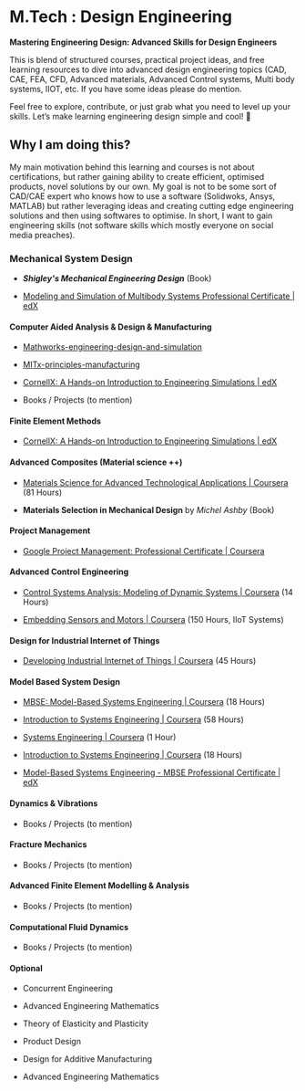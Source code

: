 # M.Tech : Design Engineering

**Mastering Engineering Design: Advanced Skills for Design Engineers**

This is blend of structured courses, practical project ideas, and free learning resources to dive into advanced design engineering topics (CAD, CAE, FEA, CFD, Advanced materials, Advanced Control systems, Multi body systems, IIOT, etc. If you have some ideas please do mention. 

Feel free to explore, contribute, or just grab what you need to level up your skills. Let’s make learning engineering design simple and cool! 🚀

## Why I am doing this?

My main motivation behind this learning and courses is not about certifications, but rather gaining ability to create efficient, optimised products, novel solutions by our own. My goal is not to be some sort of CAD/CAE expert who knows how to use a software (Solidwoks, Ansys, MATLAB) but rather leveraging ideas and creating cutting edge engineering solutions and then using softwares to optimise. In short, I want to gain engineering skills (not software skills which mostly everyone on social media preaches).


### Mechanical System Design

- ***Shigley's Mechanical Engineering Design*** (Book)

- [Modeling and Simulation of Multibody Systems Professional Certificate | edX](https://www.edx.org/certificates/professional-certificate/louvainx-modeling-and-simulation-of-multibody-systems)


#### Computer Aided Analysis & Design & Manufacturing

- [Mathworks-engineering-design-and-simulation](https://www.edx.org/certificates/professional-certificate/mathworks-engineering-design-and-simulation)

- [MITx-principles-manufacturing](https://www.edx.org/masters/micromasters/mitx-principles-manufacturing)

- [CornellX: A Hands-on Introduction to Engineering Simulations | edX](https://www.edx.org/learn/engineering/cornell-university-a-hands-on-introduction-to-engineering-simulations?correlationId=112d89af-1698-43fd-a768-60070eaeb5d6)

- Books / Projects (to mention)


#### Finite Element Methods

- [CornellX: A Hands-on Introduction to Engineering Simulations | edX](https://www.edx.org/learn/engineering/cornell-university-a-hands-on-introduction-to-engineering-simulations?correlationId=112d89af-1698-43fd-a768-60070eaeb5d6)



#### Advanced Composites (Material science ++)


- [Materials Science for Advanced Technological Applications | Coursera](https://www.coursera.org/specializations/materials-science-for-advanced-technological-applications) (81 Hours)

- **Materials Selection in Mechanical Design** by *Michel Ashby* (Book)


#### Project Management

- [Google Project Management: Professional Certificate | Coursera](https://www.coursera.org/professional-certificates/google-project-management)





#### Advanced Control Engineering

- [Control Systems Analysis: Modeling of Dynamic Systems | Coursera](https://www.coursera.org/learn/modeling-feedback-systems) (14 Hours)

- [Embedding Sensors and Motors | Coursera](https://www.coursera.org/specializations/embedding-sensors-motors) (150 Hours, IIoT Systems)



#### Design for Industrial Internet of Things

- [Developing Industrial Internet of Things | Coursera](https://www.coursera.org/specializations/developing-industrial-iot) (45 Hours)



#### Model Based System Design

- [MBSE: Model-Based Systems Engineering | Coursera](https://www.coursera.org/learn/mbse) (18 Hours)

- [Introduction to Systems Engineering | Coursera](https://www.coursera.org/specializations/introduction-systems-engineering) (58 Hours)

- [Systems Engineering | Coursera](https://www.coursera.org/learn/systems-engineering-mathworks) (1 Hour)

- [Introduction to Systems Engineering | Coursera](https://www.coursera.org/learn/systems-engineering) (18 Hours)

- [Model-Based Systems Engineering - MBSE Professional Certificate | edX](https://www.edx.org/certificates/professional-certificate/israelx-model-based-systems-engineering?correlationId=21d85bda-970d-48e9-9535-edb45fc4935f)




#### Dynamics & Vibrations
- Books / Projects (to mention)

#### Fracture Mechanics
- Books / Projects (to mention)


#### Advanced Finite Element Modelling & Analysis

- Books / Projects (to mention)

#### Computational Fluid Dynamics

- Books / Projects (to mention)

#### Optional

- Concurrent Engineering

- Advanced Engineering Mathematics

- Theory of Elasticity and Plasticity

- Product Design 

- Design for Additive Manufacturing

- Advanced Engineering Mathematics
